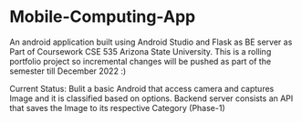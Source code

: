 # Mobile-Computing-App
An android application built using Android Studio and Flask as BE server as Part of Coursework CSE 535 Arizona State University. This is a rolling portfolio project so incremental changes will be pushed as part of the semester till December 2022 :)

Current Status: 
Bulit a basic Android that access camera and captures Image and it is classified based on options. Backend server consists an API that saves the Image to its respective Category (Phase-1) 
